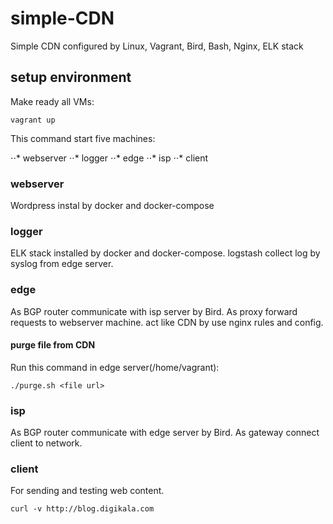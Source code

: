 # simple-CDN
Simple CDN configured by Linux, Vagrant, Bird, Bash, Nginx, ELK stack

## setup environment 

Make ready all VMs:

```command
vagrant up
```

This command start five machines:

⋅⋅* webserver
⋅⋅* logger
⋅⋅* edge
⋅⋅* isp
⋅⋅* client 

### webserver

Wordpress instal by docker and docker-compose 

### logger

ELK stack installed by docker and docker-compose. logstash collect log by syslog from edge server.

### edge

As BGP router communicate with isp server by Bird. As proxy forward requests to webserver machine. 
act like CDN by use nginx rules and config.

#### purge file from CDN

Run this command in edge server(/home/vagrant):

```command
./purge.sh <file url>
```

### isp

As BGP router communicate with edge server by Bird. As gateway connect client to network.

### client 

For sending and testing web content.

```command
curl -v http://blog.digikala.com
```






